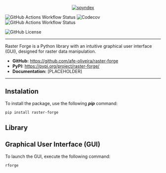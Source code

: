 <p align="center">
  <a href="https://github.com/afe-oliveira/raster-forge"><img src="https://raw.githubusercontent.com/afe-oliveira/raster-forge/main/docs/_static/raster-forge.png" alt="spyndex"></a>
</p>

![GitHub Actions Workflow Status](https://img.shields.io/github/actions/workflow/status/afe-oliveira/raster-forge/test.yml?style=flat&logo=Github&label=Tests&labelColor=%23dbad3e&color=%235A5A5A)
![Codecov](https://img.shields.io/codecov/c/github/afe-oliveira/raster-forge?style=flat&logo=Codecov&logoColor=%23ffffff&label=Codecov&labelColor=%23dbad3e&color=%235A5A5A)
![GitHub Actions Workflow Status](https://img.shields.io/github/actions/workflow/status/afe-oliveira/raster-forge/docs.yml?style=flat&logo=Github&label=Documentation&labelColor=%23dbad3e&color=%235A5A5A)

![GitHub License](https://img.shields.io/github/license/afe-oliveira/raster-forge?style=flat&label=License&labelColor=%23405853&color=%235A5A5A)

---

Raster Forge is a Python library with an intuitive graphical user interface (GUI), designed for raster data manipulation.

- **GitHub:** https://github.com/afe-oliveira/raster-forge
- **PyPI:** https://pypi.org/project/raster-forge/
- **Documentation:** [PLACEHOLDER]

---

## Instalation

To install the package, use the following **_pip_** command:
```bash
pip install raster-forge
```

## Library

## Graphical User Interface (GUI)

To launch the GUI, execute the following command:
```bash
rforge
```